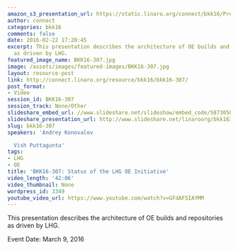 ```yaml
---
amazon_s3_presentation_url: https://static.linaro.org/connect/bkk16/Presentations/Wednesday/BKK16-307.pdf
author: connect
categories: bkk16
comments: false
date: 2016-02-22 17:20:45
excerpt: This presentation describes the architecture of OE builds and repositories
  as driven by LHG.
featured_image_name: BKK16-307.jpg
image: /assets/images/featured-images/BKK16-307.jpg
layout: resource-post
link: http://connect.linaro.org/resource/bkk16/bkk16-307/
post_format:
- Video
session_id: BKK16-307
session_track: None/Other
slideshare_embed_url: //www.slideshare.net/slideshow/embed_code/58730582
slideshare_presentation_url: http://www.slideshare.net/linaroorg/bkk16307-lhg-oe-initiative
slug: bkk16-307
speakers: 'Andrey Konovalov

  Vish Puttagunta'
tags:
- LHG
- OE
title: 'BKK16-307: Status of the LHG OE Initiative'
video_length: '42:06'
video_thumbnail: None
wordpress_id: 3349
youtube_video_url: https://www.youtube.com/watch?v=GFdAFSIAYMM
---
```


This presentation describes the architecture of OE builds and repositories as driven by LHG.

Event Date: March 9, 2016